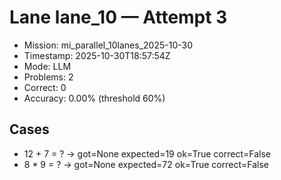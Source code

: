 # Lane lane_10 — Attempt 3

- Mission: mi_parallel_10lanes_2025-10-30
- Timestamp: 2025-10-30T18:57:54Z
- Mode: LLM
- Problems: 2
- Correct: 0
- Accuracy: 0.00% (threshold 60%)

## Cases
- 12 + 7 = ? → got=None expected=19 ok=True correct=False
- 8 * 9 = ? → got=None expected=72 ok=True correct=False